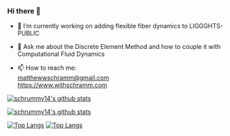 ### Hi there 👋

- 🔭 I’m currently working on adding flexible fiber dynamics to LIGGGHTS-PUBLIC

- 💬 Ask me about the Discrete Element Method and how to couple it with Computational Fluid Dynamics

- 📫 How to reach me:\
matthewwschramm@gmail.com\
https://www.withschramm.com

<!--[![schrummy14's github stats](https://github-readme-stats.vercel.app/api?username=schrummy14&&include_all_commits=true&&theme=dark&&count_private=true)](https://github.com/anuraghazra/github-readme-stats)
-->
<!--[![schrummy14's github stats](https://github-readme-stats-rongronggg9.vercel.app/api?username=schrummy14&&include_all_commits=true&theme=dark&count_private=true)](https://github.com/anuraghazra/github-readme-stats) -->

[![schrummy14's github stats](https://github-readme-stats-rongronggg9.vercel.app/api?username=schrummy14&&include_all_commits=true&count_private=true&show_icons=true&theme=dark#gh-dark-mode-only)](https://github.com/anuraghazra/github-readme-stats)

[![schrummy14's github stats](https://github-readme-stats-rongronggg9.vercel.app/api?username=schrummy14&&include_all_commits=true&count_private=true&show_icons=true&theme=default#gh-light-mode-only)](https://github.com/anuraghazra/github-readme-stats)

[![Top Langs](https://github-readme-stats.vercel.app/api/top-langs/?username=schrummy14&layout=compact&theme=dark#gh-dark-mode-only)](https://github.com/anuraghazra/github-readme-stats)
[![Top Langs](https://github-readme-stats.vercel.app/api/top-langs/?username=schrummy14&layout=compact&theme=default#gh-light-mode-only)](https://github.com/anuraghazra/github-readme-stats)


<!--
**schrummy14/schrummy14** is a ✨ _special_ ✨ repository because its `README.md` (this file) appears on your GitHub profile.

Here are some ideas to get you started:

- 🔭 I’m currently working on ...
- 🌱 I’m currently learning ...
- 👯 I’m looking to collaborate on ...
- 🤔 I’m looking for help with ...
- 💬 Ask me about ...
- 📫 How to reach me: ...
- 😄 Pronouns: ...
- ⚡ Fun fact: ...
-->

